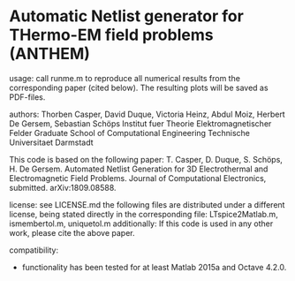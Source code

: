 # Automatic Netlist generator for THermo-EM field problems (ANTHEM)

usage: call runme.m to reproduce all numerical results from the corresponding paper (cited below). The resulting plots will be saved as PDF-files.

authors:
Thorben Casper, David Duque, Victoria Heinz, Abdul Moiz, Herbert De Gersem, Sebastian Schöps
Institut fuer Theorie Elektromagnetischer Felder
Graduate School of Computational Engineering
Technische Universitaet Darmstadt

This code is based on the following paper:
T. Casper, D. Duque, S. Schöps, H. De Gersem. Automated Netlist Generation
for 3D Electrothermal and Electromagnetic Field Problems. Journal of 
Computational Electronics, submitted. arXiv:1809.08588.

license: see LICENSE.md
         the following files are distributed under a different license, being stated directly in the corresponding file:
         LTspice2Matlab.m, ismembertol.m, uniquetol.m
additionally: If this code is used in any other work, please cite the above paper.

compatibility:
- functionality has been tested for at least Matlab 2015a and Octave 4.2.0.